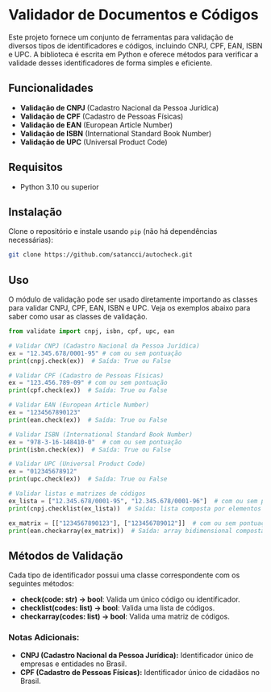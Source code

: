 # Validador de Documentos e Códigos

Este projeto fornece um conjunto de ferramentas para validação de diversos tipos de identificadores e códigos, incluindo CNPJ, CPF, EAN, ISBN e UPC. A biblioteca é escrita em Python e oferece métodos para verificar a validade desses identificadores de forma simples e eficiente.

## Funcionalidades

- **Validação de CNPJ** (Cadastro Nacional da Pessoa Jurídica)
- **Validação de CPF** (Cadastro de Pessoas Físicas)
- **Validação de EAN** (European Article Number)
- **Validação de ISBN** (International Standard Book Number)
- **Validação de UPC** (Universal Product Code)

## Requisitos

- Python 3.10 ou superior

## Instalação

Clone o repositório e instale usando `pip` (não há dependências necessárias):

```bash
git clone https://github.com/satancci/autocheck.git
```
## Uso

O módulo de validação pode ser usado diretamente importando as classes para validar CNPJ, CPF, EAN, ISBN e UPC. Veja os exemplos abaixo para saber como usar as classes de validação.

```python
from validate import cnpj, isbn, cpf, upc, ean

# Validar CNPJ (Cadastro Nacional da Pessoa Jurídica)
ex = "12.345.678/0001-95" # com ou sem pontuação 
print(cnpj.check(ex))  # Saída: True ou False

# Validar CPF (Cadastro de Pessoas Físicas)
ex = "123.456.789-09" # com ou sem pontuação
print(cpf.check(ex))  # Saída: True ou False

# Validar EAN (European Article Number)
ex = "1234567890123"  
print(ean.check(ex))  # Saída: True ou False

# Validar ISBN (International Standard Book Number)
ex = "978-3-16-148410-0"  # com ou sem pontuação
print(isbn.check(ex))  # Saída: True ou False

# Validar UPC (Universal Product Code)
ex = "012345678912"
print(upc.check(ex))  # Saída: True ou False

# Validar listas e matrizes de códigos
ex_lista = ["12.345.678/0001-95", "12.345.678/0001-96"]  # com ou sem pontuação
print(cnpj.checklist(ex_lista))  # Saída: lista composta por elementos booleanos (True ou False)

ex_matrix = [["1234567890123"], ["123456789012"]]  # com ou sem pontuação
print(ean.checkarray(ex_matrix))  # Saída: array bidimensional composta por elementos booleanos (True ou False)
```

## Métodos de Validação

Cada tipo de identificador possui uma classe correspondente com os seguintes métodos:

- **check(code: str) -> bool**: Valida um único código ou identificador.
- **checklist(codes: list) -> bool**: Valida uma lista de códigos.
- **checkarray(codes: list) -> bool**: Valida uma matriz de códigos.

### Notas Adicionais:

- **CNPJ (Cadastro Nacional da Pessoa Jurídica):** Identificador único de empresas e entidades no Brasil.
- **CPF (Cadastro de Pessoas Físicas):** Identificador único de cidadãos no Brasil.
